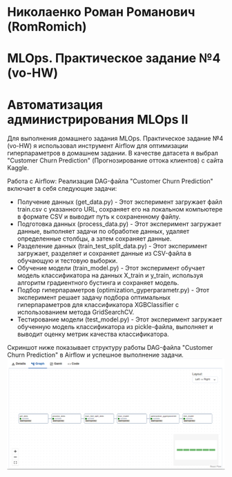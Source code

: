 # Николаенко Роман Романович (RomRomich)
# MLOps. Практическое задание №4 (vo-HW)
# Автоматизация администрирования MLOps II

Для выполнения домашнего задания MLOps. Практическое задание №4 (vo-HW) я использовал инструмент Airflow для оптимизации гиперпараметров в домашнем задании. 
В качестве датасета я выбрал "Customer Churn Prediction" (Прогнозирование оттока клиентов) с сайта Kaggle.

Работа с Airflow:
Реализация DAG-файла "Customer Churn Prediction" включает в себя следующие задачи:

* Получение данных (get_data.py) - Этот эксперимент загружает файл train.csv с указанного URL, сохраняет его на локальном компьютере в формате CSV и выводит путь к сохраненному файлу.
* Подготовка данных (process_data.py) - Этот эксперимент загружает данные, выполняет задачи по обработке данных, удаляет определенные столбцы, а затем сохраняет данные.
* Разделение данных (train_test_split_data.py) - Этот эксперимент загружает, разделяет и сохраняет данные из CSV-файла в обучающую и тестовую выборки.
* Обучение модели (train_model.py) - Этот эксперимент обучает модель классификатора на данных X_train и y_train, используя алгоритм градиентного бустинга и сохраняет модель.
* Подбор гиперпараметров (optimization_gyperparametr.py) - Этот эксперимент решает задачу подбора оптимальных гиперпараметров для классификатора XGBClassifier с использованием метода GridSearchCV.
* Тестирование модели (test_model.py) - Этот эксперимент загружает обученную модель классификатора из pickle-файла, выполняет и выводит оценку метрик качества классификатора.

Скриншот ниже показывает структуру работы DAG-файла "Customer Churn Prediction" в Airflow и успешное выполнение задачи.
![Скриншот](dag-screen/Airflow.png)

